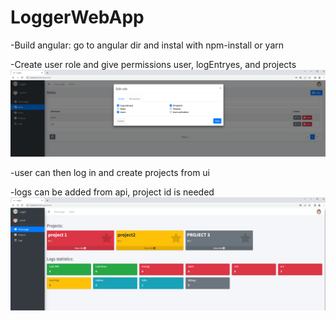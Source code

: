 # LoggerWebApp
 
 -Build angular:
 go to angular dir and instal with npm-install or yarn
 
 -Create user role and give permissions user, logEntryes, and projects
![User roles](Screenshot1.png)

-user can then log in and create projects from ui

-logs can be added from api, project id is needed
![Homepage](Screenshot2.png)
